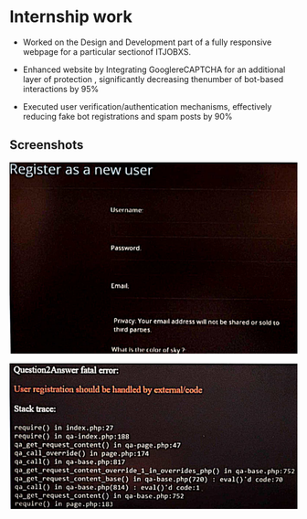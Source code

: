 
# Internship work
 - Worked on the Design and Development part of a fully responsive webpage for a particular sectionof ITJOBXS.

- Enhanced website by Integrating GooglereCAPTCHA for an additional layer of protection , significantly decreasing thenumber of bot-based interactions by 95%
- Executed user verification/authentication mechanisms, effectively reducing fake bot registrations and spam posts by 90%





## Screenshots


![Alt text](images/1111.png)

![Alt text](images/222222.png)



